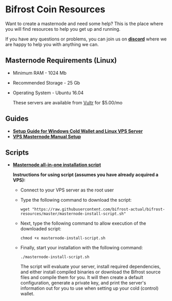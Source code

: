 # Bifrost Coin Resources
Want to create a masternode and need some help? This is the place where you will find resources to help you get up and running.

If you have any questions or problems, you can join us on **[discord](https://discord.gg/zQMrU3s)** where we are happy to help you with anything we can.

## Masternode Requirements (Linux)
- Minimum RAM - 1024 Mb
- Recommended Storage - 25 Gb
- Operating System - Ubuntu 16.04

  These servers are available from [Vultr](https://www.vultr.com/) for $5.00/mo

## Guides
- **[Setup Guide for Windows Cold Wallet and Linux VPS Server](./hot-cold-wallet-guide/hot-cold-wallet-guide.md)**
- **[VPS Masternode Manual Setup](./linux-masternode-setup.md)**

## Scripts
- **[Masternode all-in-one installation script](./masternode-install-script.sh)**

  __Instructions for using script (assumes you have already acquired a VPS):__
    - Connect to your VPS server as the root user
    - Type the following command to download the script:
    
      ```wget "https://raw.githubusercontent.com/bifrost-actual/bifrost-resources/master/masternode-install-script.sh"```
    - Next, type the following command to allow execution of the downloaded script:
    
      ```chmod +x masternode-install-script.sh```
    - Finally, start your installation with the following command:
    
      ```./masternode-install-script.sh```
      
      The script will evaluate your server, install required dependencies, and either install compiled binaries or download the Bifrost source files and compile them for you.
  It will then create a default configuration, generate a private key, and print the server's information out for you to use when setting up your cold (control) wallet.
  